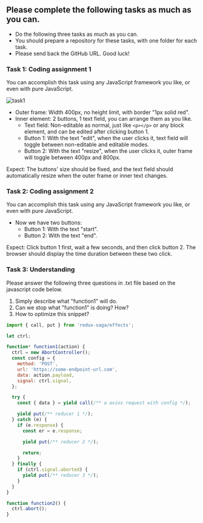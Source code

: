 ## Please complete the following tasks as much as you can.

- Do the following three tasks as much as you can.
- You should prepare a repository for these tasks, with one folder for each task.
- Please send back the GitHub URL. Good luck!

### Task 1: Coding assignment 1

You can accomplish this task using any JavaScript framework you like, or even with pure JavaScript.

![task1](./src/assets/task1.png)

- Outer frame: Width 400px, no height limit, with border "1px solid red".
- Inner element: 2 buttons, 1 text field, you can arrange them as you like.
  - Text field: Non-editable as normal, just like `<p></p>` or any block element, and can be edited after clicking button 1.
  - Button 1: With the text "edit", when the user clicks it, text field will toggle between non-editable and editable modes.
  - Button 2: With the text "resize", when the user clicks it, outer frame will toggle between 400px and 800px.

Expect: The buttons' size should be fixed, and the text field should automatically resize when the outer frame or inner text changes.

### Task 2: Coding assignment 2

You can accomplish this task using any JavaScript framework you like, or even with pure JavaScript.

- Now we have two buttons:
  - Button 1: With the text "start".
  - Button 2: With the text "end".

Expect: Click button 1 first, wait a few seconds, and then click button 2. The browser should display the time duration between these two click.

### Task 3: Understanding

Please answer the following three questions in .txt file based on the javascript code below.

1. Simply describe what "function1" will do.
2. Can we stop what "function1" is doing? How?
3. How to optimize this snippet?

```js
import { call, put } from 'redux-saga/effects';

let ctrl;

function* function1(action) {
  ctrl = new AbortController();
  const config = {
    method: 'POST',
    url: 'https://some-endpoint-url.com',
    data: action.payload,
    signal: ctrl.signal,
  };

  try {
    const { data } = yield call(/** a axios request with config */);

    yield put(/** reducer 1 */);
  } catch (e) {
    if (e.response) {
      const er = e.response;

      yield put(/** reducer 2 */);

      return;
    }
  } finally {
    if (ctrl.signal.aborted) {
      yield put(/** reducer 3 */);
    }
  }
}

function function2() {
  ctrl.abort();
}
```
